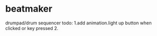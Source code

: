 # beatmaker
drumpad/drum sequencer
todo:
1.add animation.light up button when clicked or key pressed
2.